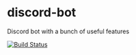 # discord-bot
Discord bot with a bunch of useful features

[![Build Status](https://travis-ci.com/Andreichenko/discord-bot.svg?branch=master)](https://travis-ci.com/Andreichenko/discord-bot)
